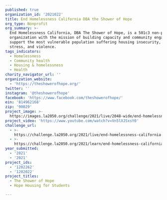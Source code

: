 ```yaml
---
published: true
organization_id: '2021022'
title: End Homelessness California DBA the Shower of Hope
org_type: Nonprofit
org_summary: >-
  End Homelessness California, DBA The Shower of Hope, is a 501c3 non-profit
  organization with the mission of building capacity and community engagement to
  support the most vulnerable population suffering housing insecurity, financial
  stress, and violence.
tags_indicators:
  - Homelessness
  - Community health
  - Housing & homelessness
  - Health
charity_navigator_url: ''
organization_website:
  - 'https://theshowerofhope.org/'
twitter: ''
instagram: '@theshowerofhope'
facebook: 'https://www.facebook.com/theshowerofhope/'
ein: '814962168'
zip: '90029'
project_image: >-
  https://images.la2050.org/challenge/2021/live/2048-wide/end-homelessness-california-dba-the-shower-of-hope.jpg
project_video: 'https://www.youtube.com/watch?v=Vn5lXJSxsY0'
challenge_url:
  - >-
    https://challenge.la2050.org/2021/live/end-homelessness-california-dba-the-shower-of-hope/
  - >-
    https://challenge.la2050.org/2021/learn/end-homelessness-california-dba-the-shower-of-hope/
year_submitted:
  - '2021'
  - '2021'
project_ids:
  - '1202262'
  - '1202022'
project_titles:
  - The Shower of Hope
  - Hope Housing for Students

---
```

